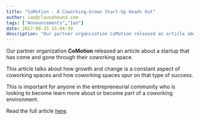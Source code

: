 ```yaml
---
title: "CoMotion - A Coworking-Grown Start-Up Heads Out"
author: ian@clausehound.com
tags: ["Announcements","Ian"]
date: 2017-08-25 15:04:39
description: "Our partner organization CoMotion released an article about a startup that has come and gone through their coworking space."
---
```




Our partner organization **CoMotion** released an article about a startup that has come and gone through their coworking space.

This article talks about how growth and change is a constant aspect of coworking spaces and how coworking spaces spur on that type of success.

This is important for anyone in the entrepreneurial community who is looking to become learn more about or become part of a coworking environment.

Read the full article [here](http://www.comotiongroup.ca/blog/coworking-grown-startup-heads-out/%20).

